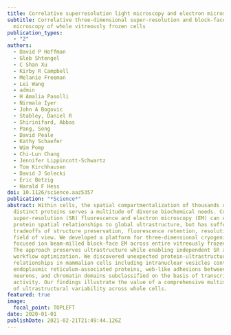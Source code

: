 ```yaml
---
title: Correlative superresolution light microscopy and electron microscopy
subtitle: Correlative three-dimensional super-resolution and block-face electron
  microscopy of whole vitreously frozen cells
publication_types:
  - "2"
authors:
  - David P Hoffman
  - Gleb Shtengel
  - C Shan Xu
  - Kirby R Campbell
  - Melanie Freeman
  - Lei Wang
  - admin
  - H Amalia Pasolli
  - Nirmala Iyer
  - John A Bogovic
  - Stabley, Daniel R
  - Shirinifard, Abbas
  - Pang, Song
  - David Peale
  - Kathy Schaefer
  - Wim Pomp
  - Chi-Lun Chang
  - Jennifer Lippincott-Schwartz
  - Tom Kirchhausen
  - David J Solecki
  - Eric Betzig
  - Harald F Hess
doi: 10.1126/science.aaz5357
publication: "*Science*"
abstract: Within cells, the spatial compartmentalization of thousands of
  distinct proteins serves a multitude of diverse biochemical needs. Correlative
  super-resolution (SR) fluorescence and electron microscopy (EM) can elucidate
  protein spatial relationships to global ultrastructure, but has suffered from
  tradeoffs of structure preservation, fluorescence retention, resolution, and
  field of view. We developed a platform for three-dimensional cryogenic SR and
  focused ion beam-milled block-face EM across entire vitreously frozen cells.
  The approach preserves ultrastructure while enabling independent SR and EM
  workflow optimization. We discovered unexpected protein-ultrastructure
  relationships in mammalian cells including intranuclear vesicles containing
  endoplasmic reticulum-associated proteins, web-like adhesions between cultured
  neurons, and chromatin domains subclassified on the basis of transcriptional
  activity. Our findings illustrate the value of a comprehensive multimodal view
  of ultrastructural variability across whole cells.
featured: true
image:
  focal_point: TOPLEFT
date: 2020-01-01
publishDate: 2021-02-21T21:49:44.126Z
---
```

